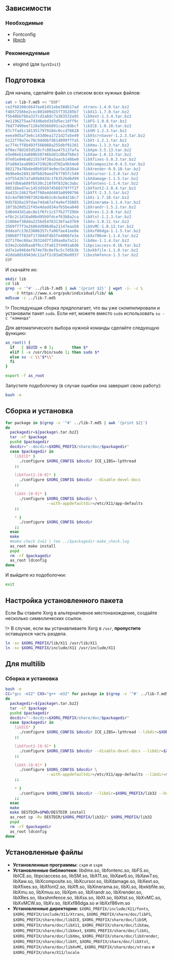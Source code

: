 <package-info :package="package" showsbu2></package-info>

<script>
		new Vue({
		el: '#main',
		data: { package: {} },
		mounted: function () {
				this.getPackage('xorg_libs');
		},
		methods: {
			getPackage: function(name) {
					getPackage(name)
					.then(response => this.package = response);
			},
		}
  })
</script>

## Зависимости
### Необходимые
* Fontconfig
* [libxcb](x/xorg/libxcb)

### Рекомендуемые
* elogind (для `SysVInit`)

## Подготовка

Для начала, сделайте файл со списком всех нужных файлов:
```bash
cat > lib-7.md5 << "EOF"
ce2fb8100c6647ee81451ebe388b17ad  xtrans-1.4.0.tar.bz2
f46572566e2cec801609d25f735285b7  libX11-1.7.0.tar.bz2
f5b48bb76ba327cd2a8dc7a383532a95  libXext-1.3.4.tar.bz2
4e1196275aa743d6ebd3d3d5ec1dff9c  libFS-1.0.8.tar.bz2
76d77499ee7120a56566891ca2c0dbcf  libICE-1.0.10.tar.bz2
87c7fad1c1813517979184c8ccd76628  libSM-1.2.3.tar.bz2
eeea9d5af3e6c143d0ea1721d27a5e49  libXScrnSaver-1.2.3.tar.bz2
b122ff9a7ec70c94dbbfd814899fffa5  libXt-1.2.1.tar.bz2
ac774cff8b493f566088a255dbf91201  libXmu-1.1.3.tar.bz2
6f0ecf8d103d528cfc803aa475137afa  libXpm-3.5.13.tar.bz2
e5e06eb14a608b58746bdd1c0bd7b8e3  libXaw-1.0.13.tar.bz2
07e01e046a0215574f36a3aacb148be0  libXfixes-5.0.3.tar.bz2
3fa0841ea89024719b20cd702a9b54e0  libXcomposite-0.4.5.tar.bz2
802179a76bded0b658f4e9ec5e1830a4  libXrender-0.9.10.tar.bz2
9b9be0e289130fb820aedf67705fc549  libXcursor-1.2.0.tar.bz2
e3f554267a7a04b042dc1f6352bd6d99  libXdamage-1.1.5.tar.bz2
6447db6a689fb530c218f0f8328c3abc  libfontenc-1.1.4.tar.bz2
00516bed7ec1453d56974560379fff2f  libXfont2-2.0.4.tar.bz2
4a433c24627b4ff60a4dd403a0990796  libXft-2.3.3.tar.bz2
62c4af0839072024b4b1c8cbe84216c7  libXi-1.7.10.tar.bz2
0d5f826a197dae74da67af4a9ef35885  libXinerama-1.1.4.tar.bz2
18f3b20d522f45e4dadd34afb5bea048  libXrandr-1.5.2.tar.bz2
5d6d443d1abc8e1f6fc1c57fb27729bb  libXres-1.2.0.tar.bz2
ef8c2c1d16a00bd95b9fdcef63b8a2ca  libXtst-1.2.3.tar.bz2
210b6ef30dda2256d54763136faa37b9  libXv-1.0.11.tar.bz2
3569ff7f3e26864d986d6a21147eaa58  libXvMC-1.0.12.tar.bz2
0ddeafc13b33086357cfa96fae41ee8e  libXxf86dga-1.1.5.tar.bz2
298b8fff82df17304dfdb5fe4066fe3a  libXxf86vm-1.1.4.tar.bz2
d2f1f0ec68ac3932dd7f1d9aa0a7a11c  libdmx-1.1.4.tar.bz2
b34e2cbdd6aa8f9cc3fa613fd401a6d6  libpciaccess-0.16.tar.bz2
dd7e1e946def674e78c0efbc5c7d5b3b  libxkbfile-1.1.0.tar.bz2
42dda8016943dc12aff2c03a036e0937  libxshmfence-1.3.tar.bz2
EOF
```

И скачайте их:
```bash
mkdir lib
cd lib
grep -v '^#' ../lib-7.md5 | awk '{print $2}' | wget -i- -c \
    -B https://www.x.org/pub/individual/lib/ &&
md5sum -c ../lib-7.md5
```

!> Последующая сборка предполагает, что вы уже скомпилировали и установили пакет `sudo`. Если нет, можете вместо `sudo` использовать `su -c "команда"`

Для автоматического выбора нужной команды сделайте следующую функцию:

```bash
as_root() {
  if   [ $EUID = 0 ];        then $*
  elif [ -x /usr/bin/sudo ]; then sudo $*
  else su -c \\"$*\\"
  fi
}

export -f as_root
```

Запустите подоболочку (в случае ошибки она завершит свою работу):
```bash
bash -e
```

## Сборка и установка

```bash
for package in $(grep -v '^#' ../lib-7.md5 | awk '{print $2}')
do
  packagedir=${package%.tar.bz2}
  tar -xf $package
  pushd $packagedir
  docdir="--docdir=$XORG_PREFIX/share/doc/$packagedir"
  case $packagedir in
    libICE* )
      ./configure $XORG_CONFIG $docdir ICE_LIBS=-lpthread
    ;;

    libXfont2-[0-9]* )
      ./configure $XORG_CONFIG $docdir --disable-devel-docs
    ;;

    libXt-[0-9]* )
      ./configure $XORG_CONFIG $docdir \
                  --with-appdefaultdir=/etc/X11/app-defaults
    ;;

    * )
      ./configure $XORG_CONFIG $docdir
    ;;
  esac
  make
  #make check 2>&1 | tee ../$packagedir-make_check.log
  as_root make install
  popd
  rm -rf $packagedir
  as_root ldconfig
done
```

И выйдите из подоболочки:

```bash
exit
```

## Настройка установленного пакета

Если Вы ставите Xorg в альтернативное местонахождение, создайте несколько символических ссылок.

!> В случае, если вы устанавливаете Xorg в `/usr`, **пропустите** оставшуюся часть раздела.

```bash
ln -sv $XORG_PREFIX/lib/X11 /usr/lib/X11
ln -sv $XORG_PREFIX/include/X11 /usr/include/X11
```

## Для multilib

### Сборка и установка

```bash
bash -e
CC="gcc -m32" CXX="g++ -m32" for package in $(grep -v '^#' ../lib-7.md5 | awk '{print $2}')
do
  packagedir=${package%.tar.bz2}
  tar -xf $package
  pushd $packagedir
  docdir="--docdir=$XORG_PREFIX/share/doc/$packagedir"
  case $packagedir in
    libICE* )
      ./configure $XORG_CONFIG $docdir ICE_LIBS=-lpthread --libdir=$XORG_PREFIX/lib32 --host=i686-pc-linux-gnu
    ;;

    libXfont2-[0-9]* )
      ./configure $XORG_CONFIG $docdir --disable-devel-docs --libdir=$XORG_PREFIX/lib32 --host=i686-pc-linux-gnu
    ;;

    libXt-[0-9]* )
      ./configure $XORG_CONFIG $docdir \
                  --with-appdefaultdir=/etc/X11/app-defaults --libdir=$XORG_PREFIX/lib32 --host=i686-pc-linux-gnu
    ;;

    * )
      ./configure $XORG_CONFIG $docdir --libdir=$XORG_PREFIX/lib32 --host=i686-pc-linux-gnu
    ;;
  esac
  make
  make DESTDIR=$PWD/DESTDIR install
  as_root cp -Rv DESTDIR/$XORG_PREFIX/lib32/* $XORG_PREFIX/lib32
  popd
  rm -rf $packagedir
  as_root ldconfig
done
```

## Установленные файлы
* **Установленные программы:** `cxpm` и `sxpm`
* **Установленные библиотеки:** libdmx.so, libfontenc.so, libFS.so, libICE.so, libpciaccess.so, libSM.so, libX11.so, libXaw6.so, libXaw7.so, libXaw.so, libXcomposite.so, libXcursor.so, libXdamage.so, libXext.so, libXfixes.so, libXfont2.so, libXft.so, libXinerama.so, libXi.so, libxkbfile.so, libXmu.so, libXmuu.so, libXpm.so, libXrandr.so, libXrender.so, libXRes.so, libxshmfence.so, libXss.so, libXt.so, libXtst.so, libXvMC.so, libXvMCW.so, libXv.so, libXxf86dga.so и libXxf86vm.so
* **Установленные директории:** `$XORG_PREFIX/include/X11/fonts`, `$XORG_PREFIX/include/X11/Xtrans`, `$XORG_PREFIX/share/doc/libFS`, `$XORG_PREFIX/share/doc/libICE`, `$XORG_PREFIX/share/doc/libSM`, `$XORG_PREFIX/share/doc/libX11`, `$XORG_PREFIX/share/doc/libXaw`, `$XORG_PREFIX/share/doc/libXext`, `$XORG_PREFIX/share/doc/libXi`, `$XORG_PREFIX/share/doc/libXmu`, `$XORG_PREFIX/share/doc/libXrender`, `$XORG_PREFIX/share/doc/libXt`, `$XORG_PREFIX/share/doc/libXtst`, `$XORG_PREFIX/share/doc/libXvMC`, `$XORG_PREFIX/share/doc/xtrans` и `$XORG_PREFIX/share/X11/locale`
